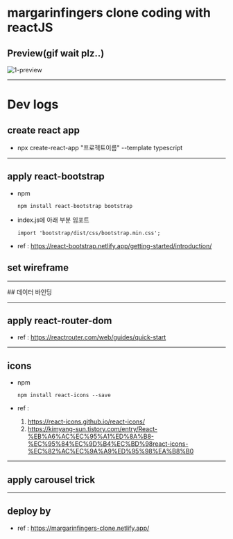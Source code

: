 # margarinfingers clone coding with reactJS

## Preview(gif wait plz..)

![1-preview](./README_IMG/preview.gif)

<hr />

# Dev logs

## create react app

- npx create-react-app "프로젝트이름" --template typescript
<hr />

## apply react-bootstrap

- npm

  ```
  npm install react-bootstrap bootstrap
  ```

- index.js에 아래 부분 임포트

  ```
  import 'bootstrap/dist/css/bootstrap.min.css';
  ```

- ref : https://react-bootstrap.netlify.app/getting-started/introduction/

## set wireframe

<hr />
## 데이터 바인딩
<hr />

## apply react-router-dom

- ref : https://reactrouter.com/web/guides/quick-start
<hr />

## icons

- npm

  ```
  npm install react-icons --save
  ```

- ref :

  1. https://react-icons.github.io/react-icons/
  2. https://kimyang-sun.tistory.com/entry/React-%EB%A6%AC%EC%95%A1%ED%8A%B8-%EC%95%84%EC%9D%B4%EC%BD%98react-icons-%EC%82%AC%EC%9A%A9%ED%95%98%EA%B8%B0

<hr />

## apply carousel trick

<hr />

## deploy by

- ref : https://margarinfingers-clone.netlify.app/
